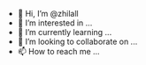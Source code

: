 - 👋 Hi, I’m @zhilall
- 👀 I’m interested in ...
- 🌱 I’m currently learning ...
- 💞️ I’m looking to collaborate on ...
- 📫 How to reach me ...

<!---
zhilall/zhilall is a ✨ special ✨ repository because its `README.md` (this file) appears on your GitHub profile.
You can click the Preview link to take a look at your changes.
--->
